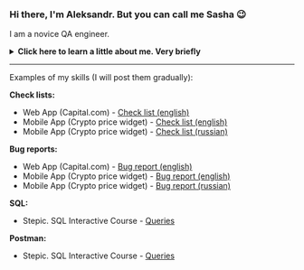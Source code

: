 ### Hi there, I'm Aleksandr. But you can call me Sasha :wink:
I am a novice QA engineer.


<details>
  <summary><b>Click here to learn a little about me. Very briefly</b></summary>
  <p>

Well, the world of IT has captured me. :sweat_smile:
I like everything here: learning new things, growing, communicating, and interacting. And also the endless possibilities. I have a great desire to participate in the creation or development of awesome projects.

So. I was starting to learn the skills needed for the software testing profession independently from open sources. Then I completed a training course with a lot of practice.
Now I have experience working on a project where I met great people and learned what it means to work in a team.
   </p>
</details>

___

Examples of my skills (I will post them gradually):

**Check lists:**
- Web App (Capital.com) - [Check list (english)](https://docs.google.com/spreadsheets/d/1R8qpoOJJIPIWldHowJvOYtTQ_Av3tvJnpen8eh8-eec/edit?usp=share_link)
- Mobile App (Crypto price widget) - [Check list (english)](https://docs.google.com/spreadsheets/d/1iBcQHGaycij-dJjIQv49bM5HQCDgIHUpAMjX7DbAwG4/edit?usp=share_link)
- Mobile App (Crypto price widget) - [Check list (russian)](https://docs.google.com/spreadsheets/d/1X54AM9HwKXJv9kVRyyED7q0CbFK6F2SQnAGuyKt2UnE/edit?usp=share_link)

**Bug reports:**
- Web App (Capital.com) - [Bug report (english)](https://docs.google.com/spreadsheets/d/1sI6HZojN6VfthWmS35EHeC3v-lVne6razgtseLRX5AQ/edit?usp=share_link)
- Mobile App (Crypto price widget) - [Bug report (english)](https://docs.google.com/spreadsheets/d/1F_iMyHabv2fceRQTZKbtSRlul70-7MwiEYiecSohY3E/edit?usp=share_link)
- Mobile App (Crypto price widget) - [Bug report (russian)](https://docs.google.com/spreadsheets/d/1w_A8qpKKmkMDmAIQc-LGEeHMlwmwCjXqsWr0hbkD4rM/edit?usp=share_link)

**SQL:**
- Stepic. SQL Interactive Course - [Queries](https://github.com/alex-gliantsev/alex-gliantsev/tree/main/Portfolio/SQL/Stepik%20Interactive%20Course%20queries)

**Postman:**
- Stepic. SQL Interactive Course - [Queries](https://github.com/alex-gliantsev/alex-gliantsev/tree/main/Portfolio/SQL/Stepik%20Interactive%20Course%20queries)